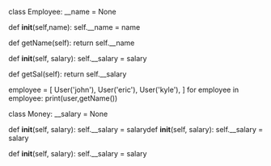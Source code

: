 class Employee:
  __name = None

  def __init__(self,name):
      self.__name = name

  def getName(self):
      return self.__name
    
  def __init__(self, salary):
      self.__salary = salary
      
  def getSal(self):
      return self.__salary
    
employee = [
    User('john'),
    User('eric'),
    User('kyle'),
] 
for employee in employee:
    print(user,getName())
    
class Money:
    __salary = None
    
  def __init__(self, salary):
      self.__salary = salarydef __init__(self, salary):
      self.__salary = salary
      
  def __init__(self, salary):
      self.__salary = salary

